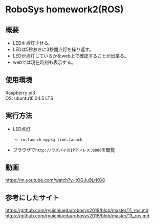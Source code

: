 RoboSys homework2(ROS)
===

## 概要
* LEDを点灯させる。  
* LEDは5秒おきに3秒間点灯を繰り返す。  
* LEDが点灯しているかをweb上で確認することが出来る。  
* webでは現在時刻も表示する。

## 使用環境
Raspberry pi3  
OS: ubuntu16.04.5 LTS  

## 実行方法
* LED点灯
  * `roslaunch mypkg time.launch`

* ブラウザで`http://ラズパイのIPアドレス:8000`を閲覧  

## 動画
https://m.youtube.com/watch?v=tOGJu9LrKG8

## 参考にしたサイト
https://github.com/ryuichiueda/robosys2018/blob/master/11_ros.md  
https://github.com/ryuichiueda/robosys2018/blob/master/13_ros.md
